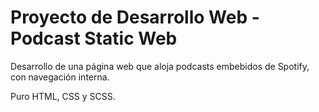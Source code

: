 # Proyecto de Desarrollo Web - Podcast Static Web

Desarrollo de una página web que aloja podcasts embebidos de Spotify, con navegación interna.

Puro HTML, CSS y SCSS.
